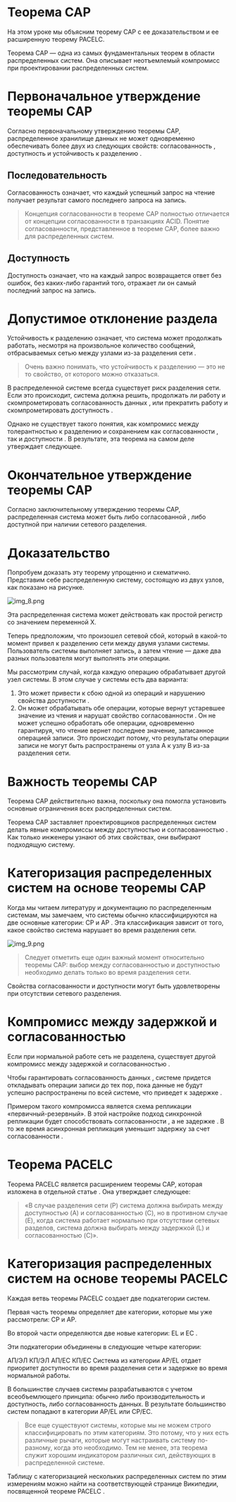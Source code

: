 # Теорема CAP
На этом уроке мы объясним теорему CAP с ее доказательством и ее расширенную теорему PACELC.

Теорема CAP — одна из самых фундаментальных теорем в области распределенных систем. Она описывает неотъемлемый компромисс при проектировании распределенных систем.

# Первоначальное утверждение теоремы CAP
Согласно первоначальному утверждению теоремы CAP, распределенное хранилище данных не может одновременно обеспечивать более двух из следующих свойств: согласованность , доступность и устойчивость к разделению .

## Последовательность
Согласованность означает, что каждый успешный запрос на чтение получает результат самого последнего запроса на запись.

> Концепция согласованности в теореме CAP полностью отличается от концепции согласованности в транзакциях ACID. Понятие согласованности, представленное в теореме CAP, более важно для распределенных систем.

## Доступность
Доступность означает, что на каждый запрос возвращается ответ без ошибок, без каких-либо гарантий того, отражает ли он самый последний запрос на запись.

# Допустимое отклонение раздела
Устойчивость к разделению означает, что система может продолжать работать, несмотря на произвольное количество сообщений, отбрасываемых сетью между узлами из-за разделения сети .

> Очень важно понимать, что устойчивость к разделению — это не то свойство, от которого можно отказаться.

В распределенной системе всегда существует риск разделения сети. Если это происходит, система должна решить, продолжать ли работу и скомпрометировать согласованность данных , или прекратить работу и скомпрометировать доступность .

Однако не существует такого понятия, как компромисс между толерантностью к разделению и сохранением как согласованности , так и доступности . В результате, эта теорема на самом деле утверждает следующее.

# Окончательное утверждение теоремы CAP
Согласно заключительному утверждению теоремы CAP, распределенная система может быть либо согласованной , либо доступной при наличии сетевого разделения.

# Доказательство
Попробуем доказать эту теорему упрощенно и схематично. Представим себе распределенную систему, состоящую из двух узлов, как показано на рисунке.

![img_8.png](img/img_8.png)

Эта распределенная система может действовать как простой регистр со значением переменной X.

Теперь предположим, что произошел сетевой сбой, который в какой-то момент привел к разделению сети между двумя узлами системы. Пользователь системы выполняет запись, а затем чтение — даже два разных пользователя могут выполнять эти операции.

Мы рассмотрим случай, когда каждую операцию обрабатывает другой узел системы. В этом случае у системы есть два варианта:

1) Это может привести к сбою одной из операций и нарушению свойства доступности .
2) Он может обрабатывать обе операции, которые вернут устаревшее значение из чтения и нарушат свойство согласованности .
Он не может успешно обработать обе операции, одновременно гарантируя, что чтение вернет последнее значение, записанное операцией записи. Это происходит потому, что результаты операции записи не могут быть распространены от узла A к узлу B из-за разделения сети.

# Важность теоремы CAP
Теорема CAP действительно важна, поскольку она помогла установить основные ограничения всех распределенных систем.

Теорема CAP заставляет проектировщиков распределенных систем делать явные компромиссы между доступностью и согласованностью . Как только инженеры узнают об этих свойствах, они выбирают подходящую систему.

# Категоризация распределенных систем на основе теоремы CAP
Когда мы читаем литературу и документацию по распределенным системам, мы замечаем, что системы обычно классифицируются на две основные категории: CP и AP . Эта классификация зависит от того, какое свойство система нарушает во время разделения сети.

![img_9.png](img/img_9.png)

> Следует отметить еще один важный момент относительно теоремы CAP: выбор между согласованностью и доступностью необходимо делать только во время разделения сети.

Свойства согласованности и доступности могут быть удовлетворены при отсутствии сетевого разделения.

# Компромисс между задержкой и согласованностью
Если при нормальной работе сеть не разделена, существует другой компромисс между задержкой и согласованностью .

Чтобы гарантировать согласованность данных , системе придется откладывать операции записи до тех пор, пока данные не будут успешно распространены по всей системе, что приведет к задержке .

Примером такого компромисса является схема репликации «первичный-резервный». В этой настройке подход синхронной репликации будет способствовать согласованности , а не задержке . В то же время асинхронная репликация уменьшит задержку за счет согласованности .

# Теорема PACELC
Теорема PACELC является расширением теоремы CAP, которая изложена в отдельной статье . Она утверждает следующее:

> «В случае разделения сети (P) система должна выбирать между доступностью (A) и согласованностью (C), но в противном случае (E), когда система работает нормально при отсутствии сетевых разделов, система должна выбирать между задержкой (L) и согласованностью (C)».

# Категоризация распределенных систем на основе теоремы PACELC
Каждая ветвь теоремы PACELC создает две подкатегории систем.

Первая часть теоремы определяет две категории, которые мы уже рассмотрели: CP и AP.

Во второй части определяются две новые категории: EL и EC .

Эти подкатегории объединены в следующие четыре категории:

АП/ЭЛ
КП/ЭЛ
АП/ЕС
КП/ЕС
Система из категории AP/EL отдает приоритет доступности во время разделения сети и задержке во время нормальной работы.

В большинстве случаев системы разрабатываются с учетом всеобъемлющего принципа: обычно либо производительность и доступность, либо согласованность данных. В результате большинство систем попадают в категории AP/EL или CP/EC.

> Все еще существуют системы, которые мы не можем строго классифицировать по этим категориям. Это потому, что у них есть различные рычаги, которые могут настраивать систему по-разному, когда это необходимо. Тем не менее, эта теорема служит хорошим индикатором различных сил, действующих в распределенной системе.

Таблицу с категоризацией нескольких распределенных систем по этим измерениям можно найти на соответствующей странице Википедии, посвященной теореме PACELC .
